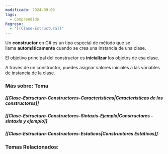 ```yaml
---
modificado: 2024-09-09
tags:
  - Comprendido
Regreso:
  - "[[Clase-Estructura]]"
---
```

Un **constructor** en C# es un tipo especial de método que se llama **automáticamente** cuando se crea una instancia de una clase. 

El objetivo principal del constructor es **inicializar** los objetos de esa clase.

A través de un constructor, puedes asignar valores iniciales a las variables de instancia de la clase.

### Más sobre: Tema
##### [[Clase-Estructura-Constructores-Características|Características de los constructores]]
##### [[Clase-Estructura-Constructores-Sintaxis-Ejemplo|Constructores - sintaxis y ejemplo]]
##### [[Clase-Estructura-Constructores-Estaticos|Constructores Estáticos]]

### Temas Relacionados:
